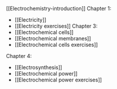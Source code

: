 [[Electrochemistry-introduction]]
Chapter 1: 
- [[Electricity]]
- [[Electricity exercises]]
Chapter 3: 
- [[Electrochemical cells]]
- [[Electrochemical membranes]]
- [[Electrochemical cells exercises]]

Chapter 4: 
- [[Electrosynthesis]]
- [[Electrochemical power]]
- [[Electrochemical power exercises]]
